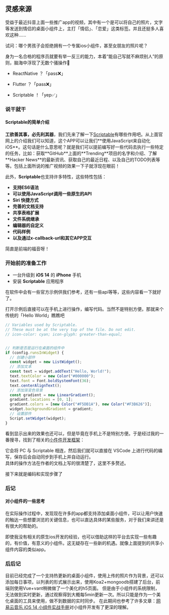 ## 灵感来源

受益于最近抖音上面一些推广app的视频，其中有一个是可以将自己的照片，文字等发送到情侣的桌面小组件上，主打「情侣」、「恋爱」这类标签。并且还挺多人喜欢这种......

试问：哪个男孩子会拒绝拥有一个专属ios小组件，甚至女朋友的照片呢？

身为一名合格的程序员就要有举一反三的能力，本着“能自己写就不麻烦别人”的原则，脑海中浮现了无数个骚操作🌠

- ReactNative ？「pass❌」
  
- Flutter ？「pass❌」
  
- Scriptable ！「yep✅」
  

### 说干就干

#### Scriptable的简单介绍

**工欲善其事，必先利其器**，我们先来了解一下[Scriptable](https://link.juejin.cn?target=https%3A%2F%2Fscriptable.app%2F "https://scriptable.app/")有哪些作用吧。从上面官网上的介绍我们可以知道，这个APP可以让我们**使用JavaScript来自动化iOS**。这句话是什么意思呢？就是我们可以提前编写好一些代码去执行一些特定的任务，比如：获取**GitHub**上面的**Trending**项目的名字和介绍、了解**Hacker News**的最新资讯、获取自己的最近日程、以及自己的TODO列表等等。包括上面所说的推广视频的效果一下子就浮现在眼前！

此外，**Scriptable**也支持许多特性，这些特性包括：

- **支持ES6语法**
- **可以使用JavaScript调用一些原生的API**
- **Siri 快捷方式**
- **完善的文档支持**
- **共享表格扩展**
- **文件系统继承**
- **编辑器的自定义**
- **代码样例**
- **以及通过x-callback-url和其它APP交互**

简直是前端的福音呀！

### 开始前的准备工作

- 一台升级到 **iOS 14** 的 **iPhone** 手机
- 安装 **Scriptable** 应用程序

在软件中会有一些官方示例供我们参考，还有一些api等等，这些内容看一下就好了。

打开示例后直接可以在手机上进行操作，编写代码。当然不是特别方便。那就来个传统的「Hello World」瞧瞧吧

```js
// Variables used by Scriptable.
// These must be at the very top of the file. Do not edit.
// icon-color: cyan; icon-glyph: greater-than-equal;


// 判断是否是运行在桌面的组件中
if (config.runsInWidget) {
  // 创建小部件
  const widget = new ListWidget();
  // 添加文本
  const text = widget.addText("Hello, World!");
  text.textColor = new Color("#000000");
  text.font = Font.boldSystemFont(36);
  text.centerAlignText();
  // 添加渐变色背景
  const gradient = new LinearGradient();
  gradient.locations = [0, 1];
  gradient.colors = [new Color("#F5DB1A"), new Color("#F3B626")];
  widget.backgroundGradient = gradient;
  // 设置部件
  Script.setWidget(widget);
}
```

看到显示出来的效果也还可以，但是毕竟在手机上不是特别方便。于是经过我的一番搜寻，找到了相关的[小件件开发框架](https://link.juejin.cn/?target=https%3A%2F%2Fgithub.com%2Fim3x%2FScriptables "https://github.com/im3x/Scriptables")：

它会将 PC 与 Scriptable 相连，然后我们就可以直接在 VSCode 上进行代码的编写，保存后会自动同步到手机上并自动运行。  
具体的操作方法在作者的文档上写的很清楚了，这里不多赘述。

接下来就是编码和实现步骤了

### 后记

#### 对小组件的一些思考

在实际操作过程中，发现现在许多的app都支持添加桌面小组件，可以让用户快速的触达一些想要浏览的关键信息，也可以直达具体的某些服务，对于我们来讲还是有很大的帮助的。

即使我没有相关的原生ios开发的经验，也可以借助这样的平台去实现一些有趣的，有价值，有意义的小组件。这无疑存在一些新的机遇。就像上面提到的共享小组件内容的类似app。

### 后后记 
目前已经完成了一个支持热更新的桌面小组件，使用上传的照片作为背景，还可以添加每日事项，以列表的形式展示出来，使用Koa2+mongoodb搭建了后台，前端则使用Vue+vant稍微做了一个美化的h5页面。
但是由于小组件的系统限制，无法做到实时更新，通过观察得到大概每5min更新一次。所以只能是作为一个美化桌面的工具来使用，做不到数据的实时同步。
在此期间也参考了许多文章：[网易云音乐 iOS 14 小组件实战手册](https://juejin.cn/post/6887759096506744840)对小组件开发有了更深的理解。

